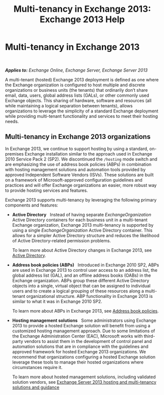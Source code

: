﻿---
title: 'Multi-tenancy in Exchange 2013: Exchange 2013 Help'
TOCTitle: Multi-tenancy in Exchange 2013
ms:assetid: df09257d-dd98-4f59-b830-1818cedda15c
ms:mtpsurl: https://technet.microsoft.com/en-us/library/JJ862352(v=EXCHG.150)
ms:contentKeyID: 50182057
ms.date: 12/09/2016
mtps_version: v=EXCHG.150
---

# Multi-tenancy in Exchange 2013

 

_**Applies to:** Exchange Online, Exchange Server, Exchange Server 2013_


A multi-tenant (hosted) Exchange 2013 deployment is defined as one where the Exchange organization is configured to host multiple and discrete organizations or business units (the tenants) that ordinarily don’t share email, data, users, global address lists (GALs), or other commonly used Exchange objects. This sharing of hardware, software and resources (all while maintaining a logical separation between tenants), allows organizations to leverage the simplicity of a standard Exchange deployment while providing multi-tenant functionality and services to meet their hosting needs.

## Multi-tenancy in Exchange 2013 organizations

In Exchange 2013, we continue to support hosting by using a standard, on-premises Exchange installation similar to the approach used in Exchange 2010 Service Pack 2 (SP2). We discontinued the `/hosting` mode switch and are emphasizing the use of address book policies (ABPs) in combination with hosting management solutions and automation tools provided by approved Independent Software Vendors (ISVs). These solutions are built on a framework of Microsoft-approved configuration guidelines and practices and will offer Exchange organizations an easier, more robust way to provide hosting services and features.

Exchange 2013 supports multi-tenancy by leveraging the following primary components and features:

  - **Active Directory**   Instead of having separate *ExchangeOrganization* Active Directory containers for each business unit in a multi-tenant Exchange organization, Exchange 2013 multi-tenancy is supported by using a single *ExchangeOrganization* Active Directory container. This allows for a simpler Active Directory structure and reduces the likelihood of Active Directory-related permission problems.
    
    To learn more about Active Directory changes in Exchange 2013, see [Active Directory](active-directory-exchange-2013-help.md).

  - **Address book policies (ABPs)**   Introduced in Exchange 2010 SP2, ABPs are used in Exchange 2013 to control user access to an address list, the global address list (GAL), and an offline address books (OABs) in the Exchange organization. ABPs group these different Active Directory objects into a single, virtual object that can be assigned to individual users and to create a logical grouping of these resources along a multi-tenant organizational structure. ABP functionality in Exchange 2013 is similar to what it was in Exchange 2010 SP2.
    
    To learn more about ABPs in Exchange 2013, see [Address book policies](address-book-policies-exchange-2013-help.md).

  - **Hosting management solutions**   Some administrators using Exchange 2013 to provide a hosted Exchange solution will benefit from using a customized hosting management approach. Due to some limitations of the Exchange Administration Center (EAC), Microsoft works with third-party vendors to assist them in the development of control panel and automation solutions that are in compliance with the guidelines and approved framework for hosted Exchange 2013 organizations. We recommend that organizations configuring a hosted Exchange solution leverage these tools to manage their hosted organizations where circumstances require it.
    
    To learn more about hosted management solutions, including validated solution vendors, see [Exchange Server 2013 hosting and multi-tenancy solutions and guidance](https://go.microsoft.com/fwlink/?linkid=275036)

